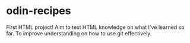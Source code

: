 # odin-recipes
First HTML project!
Aim to test HTML knowledge on what I've learned so far.
To improve understanding on how to use git effectively.